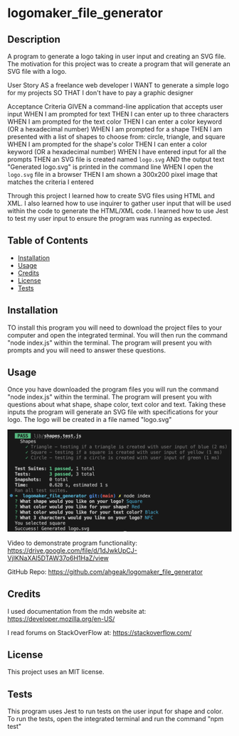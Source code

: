 # logomaker_file_generator

## Description

A program to generate a logo taking in user input and creating an SVG file. The motivation for this project was to create a program that will generate an SVG file with a logo. 

User Story
AS a freelance web developer
I WANT to generate a simple logo for my projects
SO THAT I don't have to pay a graphic designer

Acceptance Criteria
GIVEN a command-line application that accepts user input
WHEN I am prompted for text
THEN I can enter up to three characters
WHEN I am prompted for the text color
THEN I can enter a color keyword (OR a hexadecimal number)
WHEN I am prompted for a shape
THEN I am presented with a list of shapes to choose from: circle, triangle, and square
WHEN I am prompted for the shape's color
THEN I can enter a color keyword (OR a hexadecimal number)
WHEN I have entered input for all the prompts
THEN an SVG file is created named `logo.svg`
AND the output text "Generated logo.svg" is printed in the command line
WHEN I open the `logo.svg` file in a browser
THEN I am shown a 300x200 pixel image that matches the criteria I entered

Through this project I learned how to create SVG files using HTML and XML. I also learned how to use inquirer to gather user input that will be used within the code to generate the HTML/XML code. I learned how to use Jest to test my user input to ensure the program was running as expected.

## Table of Contents

- [Installation](#installation)
- [Usage](#usage)
- [Credits](#credits)
- [License](#license)
- [Tests](#tests)

## Installation

TO install this program you will need to download the project files to your computer and open the integrated terminal. You will then run the command "node index.js" within the terminal. The program will present you with prompts and you will need to answer these questions.

## Usage

Once you have downloaded the program files you will run the command "node index.js" within the terminal. The program will present you with questions about what shape, shape color, text color and text. Taking these inputs the program will generate an SVG file with specifications for your logo. The logo will be created in a file named "logo.svg"

![logomaker_screenshot](./images/Logo_Generator_screenshot.png)

Video to demonstrate program functionality: https://drive.google.com/file/d/1dJwkUpCJ-VjIKNaXAl5DTAW37o6H1HaZ/view 

GitHub Repo: https://github.com/ahgeak/logomaker_file_generator

## Credits

I used documentation from the mdn website at: https://developer.mozilla.org/en-US/

I read forums on StackOverFlow at: https://stackoverflow.com/

## License

This project uses an MIT license.

## Tests

This program uses Jest to run tests on the user input for shape and color. To run the tests, open the integrated terminal and run the command "npm test"
